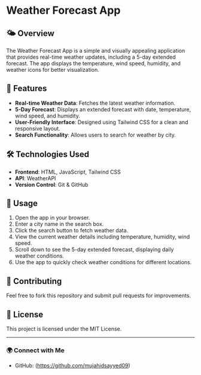 # Weather Forecast App

## 🌤️ Overview
The Weather Forecast App is a simple and visually appealing application that provides real-time weather updates, including a 5-day extended forecast. The app displays the temperature, wind speed, humidity, and weather icons for better visualization.

## 🚀 Features
- **Real-time Weather Data**: Fetches the latest weather information.
- **5-Day Forecast**: Displays an extended forecast with date, temperature, wind speed, and humidity.
- **User-Friendly Interface**: Designed using Tailwind CSS for a clean and responsive layout.
- **Search Functionality**: Allows users to search for weather by city.

## 🛠️ Technologies Used
- **Frontend**: HTML, JavaScript, Tailwind CSS
- **API**: WeatherAPI
- **Version Control**: Git & GitHub

## 🔧 Usage
1. Open the app in your browser.
2. Enter a city name in the search box.
3. Click the search button to fetch weather data.
4. View the current weather details including temperature, humidity, wind speed.
5. Scroll down to see the 5-day extended forecast, displaying daily weather conditions.
6. Use the app to quickly check weather conditions for different locations.

## 🤝 Contributing
Feel free to fork this repository and submit pull requests for improvements.

## 📜 License
This project is licensed under the MIT License.

---

### 🌍 Connect with Me
- GitHub: (https://github.com/mujahidsayyed09)


